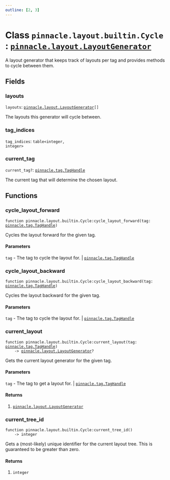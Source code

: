 ```yaml
---
outline: [2, 3]
---
```


# Class `pinnacle.layout.builtin.Cycle` : <code><a href="/lua-reference/main/classes/pinnacle.layout.LayoutGenerator">pinnacle.layout.LayoutGenerator</a></code>


A layout generator that keeps track of layouts per tag
and provides methods to cycle between them.

## Fields

### layouts

`layouts`: <code><a href="/lua-reference/main/classes/pinnacle.layout.LayoutGenerator">pinnacle.layout.LayoutGenerator</a>[]</code>

The layouts this generator will cycle between.

### tag_indices

`tag_indices`: <code>table&lt;integer, integer></code>



### current_tag <Badge type="danger" text="nullable" />

`current_tag?`: <code><a href="/lua-reference/main/classes/pinnacle.tag.TagHandle">pinnacle.tag.TagHandle</a></code>

The current tag that will determine the chosen layout.


## Functions

### <Badge type="method" text="method" /> cycle_layout_forward

<div class="language-lua"><pre><code>function pinnacle.layout.builtin.Cycle:cycle_layout_forward(tag: <a href="/lua-reference/main/classes/pinnacle.tag.TagHandle">pinnacle.tag.TagHandle</a>)</code></pre></div>

Cycles the layout forward for the given tag.


#### Parameters

`tag` - The tag to cycle the layout for.
	| <code><a href="/lua-reference/main/classes/pinnacle.tag.TagHandle">pinnacle.tag.TagHandle</a></code>






### <Badge type="method" text="method" /> cycle_layout_backward

<div class="language-lua"><pre><code>function pinnacle.layout.builtin.Cycle:cycle_layout_backward(tag: <a href="/lua-reference/main/classes/pinnacle.tag.TagHandle">pinnacle.tag.TagHandle</a>)</code></pre></div>

Cycles the layout backward for the given tag.


#### Parameters

`tag` - The tag to cycle the layout for.
	| <code><a href="/lua-reference/main/classes/pinnacle.tag.TagHandle">pinnacle.tag.TagHandle</a></code>






### <Badge type="method" text="method" /> current_layout

<div class="language-lua"><pre><code>function pinnacle.layout.builtin.Cycle:current_layout(tag: <a href="/lua-reference/main/classes/pinnacle.tag.TagHandle">pinnacle.tag.TagHandle</a>)
    -> <a href="/lua-reference/main/classes/pinnacle.layout.LayoutGenerator">pinnacle.layout.LayoutGenerator</a>?</code></pre></div>

Gets the current layout generator for the given tag.



#### Parameters

`tag` - The tag to get a layout for.
	| <code><a href="/lua-reference/main/classes/pinnacle.tag.TagHandle">pinnacle.tag.TagHandle</a></code>



#### Returns

1. <code><a href="/lua-reference/main/classes/pinnacle.layout.LayoutGenerator">pinnacle.layout.LayoutGenerator</a></code>




### <Badge type="method" text="method" /> current_tree_id

<div class="language-lua"><pre><code>function pinnacle.layout.builtin.Cycle:current_tree_id()
    -> integer</code></pre></div>

Gets a (most-likely) unique identifier for the current layout tree.
This is guaranteed to be greater than zero.




#### Returns

1. <code>integer</code>



